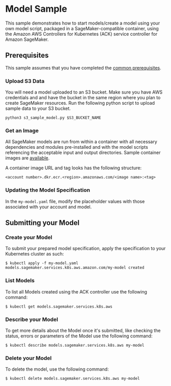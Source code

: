 # Model Sample

This sample demonstrates how to start models/create a model using your own model script, packaged in a SageMaker-compatible container, using the Amazon AWS Controllers for Kubernetes (ACK) service controller for Amazon SageMaker.                     

## Prerequisites

This sample assumes that you have completed the [common prerequisites](/samples/README.md).

### Upload S3 Data

You will need a model uploaded to an S3 bucket. Make sure you have AWS credentials and and have the bucket in the same region where you plan to create SageMaker resources. Run the following python script to upload sample data to your S3 bucket.
```
python3 s3_sample_model.py $S3_BUCKET_NAME
```

### Get an Image

All SageMaker models are run from within a container with all necessary dependencies and modules pre-installed and with the model scripts referencing the acceptable input and output directories. Sample container images are [available](https://docs.aws.amazon.com/sagemaker/latest/dg/sagemaker-algo-docker-registry-paths.html).

A container image URL and tag looks has the following structure:
```
<account number>.dkr.ecr.<region>.amazonaws.com/<image name>:<tag>
```

### Updating the Model Specification

In the `my-model.yaml` file, modify the placeholder values with those associated with your account and model.

## Submitting your Model

### Create your Model
To submit your prepared model specification, apply the specification to your Kubernetes cluster as such:
```
$ kubectl apply -f my-model.yaml
models.sagemaker.services.k8s.aws.amazon.com/my-model created
```

### List Models
To list all Models created using the ACK controller use the following command:
```
$ kubectl get models.sagemaker.services.k8s.aws
```

### Describe your Model
To get more details about the Model once it's submitted, like checking the status, errors or parameters of the Model use the following command:
```
$ kubectl describe models.sagemaker.services.k8s.aws my-model
```

### Delete your Model
To delete the model, use the following command:
```
$ kubectl delete models.sagemaker.services.k8s.aws my-model
```